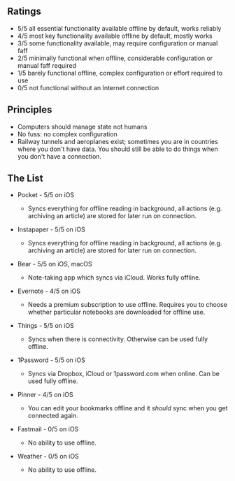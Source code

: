 ## Ratings

* 5/5 all essential functionality available offline by default, works reliably
* 4/5 most key functionality available offline by default, mostly works
* 3/5 some functionality available, may require configuration or manual faff
* 2/5 minimally functional when offline, considerable configuration or manual faff required
* 1/5 barely functional offline, complex configuration or effort required to use
* 0/5 not functional without an Internet connection

## Principles
* Computers should manage state not humans
* No fuss: no complex configuration
* Railway tunnels and aeroplanes exist; sometimes you are in countries where you don't have data. You should still be able to do things when you don't have a connection.

## The List

* Pocket - 5/5 on iOS
  * Syncs everything for offline reading in background, all actions (e.g. archiving an article) are stored for later run on connection.

* Instapaper - 5/5 on iOS
  * Syncs everything for offline reading in background, all actions (e.g. archiving an article) are stored for later run on connection.

* Bear - 5/5 on iOS, macOS
  * Note-taking app which syncs via iCloud. Works fully offline.

* Evernote - 4/5 on iOS
  * Needs a premium subscription to use offline. Requires you to choose whether particular notebooks are downloaded for offline use.

* Things - 5/5 on iOS
  * Syncs when there is connectivity. Otherwise can be used fully offline.

* 1Password - 5/5 on iOS
  * Syncs via Dropbox, iCloud or 1password.com when online. Can be used fully offline.

* Pinner - 4/5 on iOS
  * You can edit your bookmarks offline and it _should_ sync when you get connected again.

* Fastmail - 0/5 on iOS
  * No ability to use offline.

* Weather - 0/5 on iOS
  * No ability to use offline.
